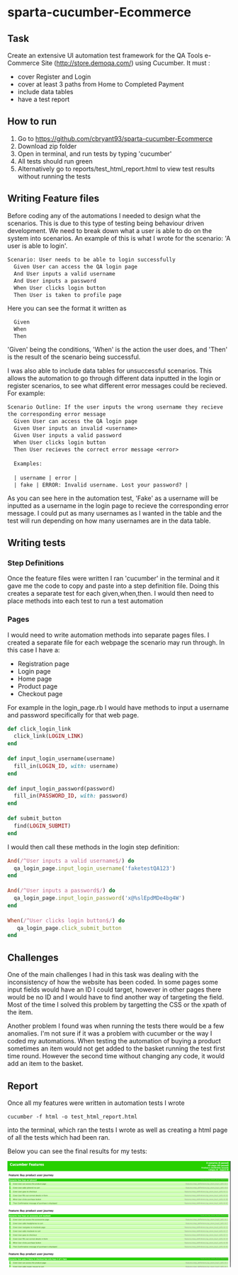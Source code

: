 # sparta-cucumber-Ecommerce

## Task

Create an extensive UI automation test framework for the QA Tools e-Commerce Site (http://store.demoqa.com/) using Cucumber. It must :
* cover Register and Login
* cover at least 3 paths from Home to Completed Payment
* include data tables
* have a test report

## How to run

1. Go to https://github.com/cbryant93/sparta-cucumber-Ecommerce
2. Download zip folder
3. Open in terminal, and run tests by typing 'cucumber'
4. All tests should run green
5. Alternatively go to reports/test_html_report.html to view test results without running the tests

## Writing Feature files

Before coding any of the automations I needed to design what the scenarios. This is due to this type of testing being behaviour driven development. We need to break down what a user is able to do on the system into scenarios. An example of this is what I wrote for the scenario: 'A user is able to login'.

```Feature
Scenario: User needs to be able to login successfully
  Given User can access the QA login page
  And User inputs a valid username
  And User inputs a password
  When User clicks login button
  Then User is taken to profile page
```
Here you can see the format it written as
```Feature
  Given
  When
  Then
```
'Given' being the conditions, 'When' is the action the user does, and 'Then' is the result of the scenario being successful.

I was also able to include data tables for unsuccessful scenarios. This allows the automation to go through different data inputted in the login or register scenarios, to see what different error messages could be recieved. For example:

```Feature
Scenario Outline: If the user inputs the wrong username they recieve the corresponding error message
  Given User can access the QA login page
  Given User inputs an invalid <username>
  Given User inputs a valid password
  When User clicks login button
  Then User recieves the correct error message <error>

  Examples:

  | username | error |
  | fake | ERROR: Invalid username. Lost your password? |
```
As you can see here in the automation test, 'Fake' as a username will be inputted as a username in the login page to recieve the corresponding error message. I could put as many usernames as I wanted in the table and the test will run depending on how many usernames are in the data table.

## Writing tests

### Step Definitions

Once the feature files were written I ran 'cucumber' in the terminal and it gave me the code to copy and paste into a step definition file. Doing this creates a separate test for each given,when,then. I would then need to place methods into each test to run a test automation

### Pages

I would need to write automation methods into separate pages files. I created a separate file for each webpage the scenario may run through. In this case I have a:
* Registration page
* Login page
* Home page
* Product page
* Checkout page

For example in the login_page.rb I would have methods to input a username and password specifically for that web page.

```ruby
def click_login_link
  click_link(LOGIN_LINK)
end

def input_login_username(username)
  fill_in(LOGIN_ID, with: username)
end

def input_login_password(password)
  fill_in(PASSWORD_ID, with: password)
end

def submit_button
  find(LOGIN_SUBMIT)
end
```
I would then call these methods in the login step definition:
```ruby
And(/^User inputs a valid username$/) do
  qa_login_page.input_login_username('faketestQA123')
end

And(/^User inputs a password$/) do
  qa_login_page.input_login_password('x@%slEpdMDe4bg4W')
end

When(/^User clicks login button$/) do
   qa_login_page.click_submit_button
end
```
## Challenges

One of the main challenges I had in this task was dealing with the inconsistency of how the website has been coded. In some pages some input fields would have an ID I could target, however in other pages there would be no ID and I would have to find another way of targeting the field. Most of the time I solved this problem by targetting the CSS or the xpath of the item.

Another problem I found was when running the tests there would be a few anomalies. I'm not sure if it was a problem with cucumber or the way I coded my automations. When testing the automation of buying a product sometimes an item would not get added to the basket running the test first time round. However the second time without changing any code, it would add an item to the basket.

## Report
Once all my features were written in automation tests I wrote
```terminal
cucumber -f html -o test_html_report.html
```
into the terminal, which ran the tests I wrote as well as creating a html page of all the tests which had been ran.

Below you can see the final results for my tests:

![report](report.png)
